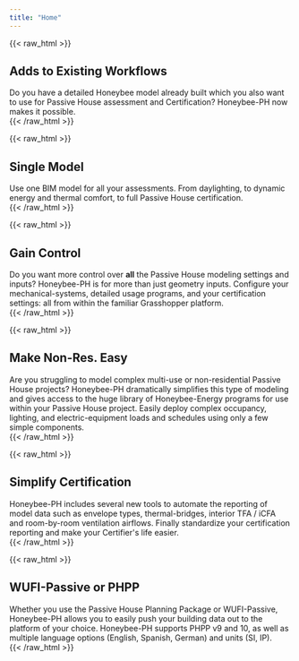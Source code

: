 ```yaml
---
title: "Home"
---
```


{{< raw_html >}}
  <div class="feature">
    <h2>Adds to Existing Workflows</h2>
    <div class="feature-text">Do you have a detailed Honeybee model already built which you also want to use for Passive House assessment and Certification? Honeybee-PH now makes it possible.
    </div>
  </div>
{{< /raw_html >}}

{{< raw_html >}}
  <div class="feature">
    <h2>Single Model</h2>
    <div class="feature-text">Use one BIM model for all your assessments. From daylighting, to dynamic energy and thermal comfort, to full Passive House certification.</div>
  </div>
{{< /raw_html >}}

{{< raw_html >}}
  <div class="feature">
    <h2>Gain Control</h2>
    <div class="feature-text">Do you want more control over <strong>all</strong> the Passive House modeling settings and inputs? Honeybee-PH is for more than just geometry inputs. Configure your mechanical-systems, detailed usage programs, and your certification settings: all from within the familiar Grasshopper platform.
    </div>
  </div>
{{< /raw_html >}}

{{< raw_html >}}
  <div class="feature">
    <h2>Make Non-Res. Easy</h2>
    <div class="feature-text">Are you struggling to model complex multi-use or non-residential Passive House projects? Honeybee-PH dramatically simplifies this type of modeling and gives access to the huge library of Honeybee-Energy programs for use within your Passive House project. Easily deploy complex occupancy, lighting, and electric-equipment loads and schedules using only a few simple components.</div>
  </div>
{{< /raw_html >}}

{{< raw_html >}}
  <div class="feature">
    <h2>Simplify Certification</h2>
    <div class="feature-text">Honeybee-PH includes several new tools to automate the reporting of model data such as envelope types, thermal-bridges, interior TFA / iCFA and room-by-room ventilation airflows. Finally standardize your certification reporting and make your Certifier's life easier.
    </div>
  </div>
{{< /raw_html >}}

{{< raw_html >}}
  <div class="feature">
    <h2>WUFI-Passive or PHPP</h2>
    <div class="feature-text">Whether you use the Passive House Planning Package or WUFI-Passive, Honeybee-PH allows you to easily push your building data out to the platform of your choice. Honeybee-PH supports PHPP v9 and 10, as well as multiple language options (English, Spanish, German) and units (SI, IP).
    </div>
  </div>
{{< /raw_html >}}
